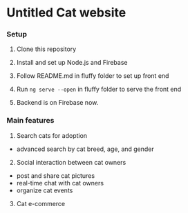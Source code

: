 # Untitled Cat website

### Setup 
1) Clone this repository

2) Install and set up Node.js and Firebase 

3) Follow README.md in fluffy folder to set up front end

4) Run `ng serve --open` in fluffy folder to serve the front end

5) Backend is on Firebase now.



### Main features

1) Search cats for adoption
  - advanced search by cat breed, age, and gender
2) Social interaction between cat owners
  - post and share cat pictures
  - real-time chat with cat owners
  - organize cat events
3) Cat e-commerce 
  
